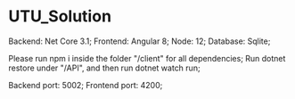 # UTU_Solution

Backend: Net Core 3.1;
Frontend: Angular 8;
Node: 12;
Database: Sqlite;

Please run npm i inside the folder "/client" for all dependencies;
Run dotnet restore under "/API", and then run dotnet watch run;

Backend port: 5002;
Frontend port: 4200;
